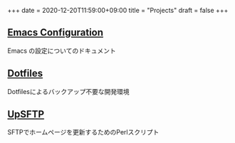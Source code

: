 +++
date = 2020-12-20T11:59:00+09:00
title = "Projects"
draft = false
+++

## [Emacs Configuration](https://minorugh.github.io/.emacs.d/)
Emacs の設定についてのドキュメント

## [Dotfiles](https://github.com/minorugh/dotfiles)
Dotfilesによるバックアップ不要な開発環境

## [UpSFTP](https://github.com/minorugh/upsftp)
SFTPでホームページを更新するためのPerlスクリプト
